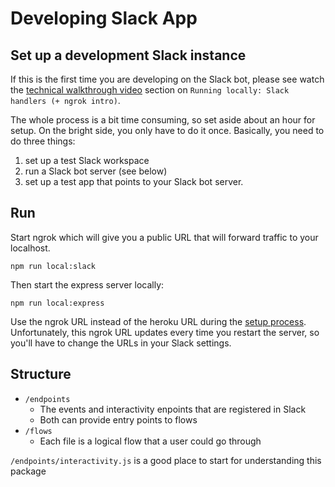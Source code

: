 # Developing Slack App

## Set up a development Slack instance
If this is the first time you are developing on the Slack bot, please see watch the [technical walkthrough video](https://www.youtube.com/watch?v=b1QW5YNtBaM&t=1400s) section on `Running locally: Slack handlers (+ ngrok intro)`.

The whole process is a bit time consuming, so set aside about an hour for setup. On the bright side, you only have to do it once.
Basically, you need to do three things:

1. set up a test Slack workspace
2. run a Slack bot server (see below)
3. set up a test app that points to your Slack bot server.

## Run
Start ngrok which will give you a public URL that will forward traffic to your localhost.

```
npm run local:slack
```

Then start the express server locally:

```
npm run local:express
```

Use the ngrok URL instead of the heroku URL during the [setup process](./SETUP.md).
Unfortunately, this ngrok URL updates every time you restart the server, so you'll have to change the URLs in your Slack settings.


## Structure

- `/endpoints`
  - The events and interactivity enpoints that are registered in Slack
  - Both can provide entry points to flows
- `/flows`
  - Each file is a logical flow that a user could go through

`/endpoints/interactivity.js` is a good place to start for understanding this package